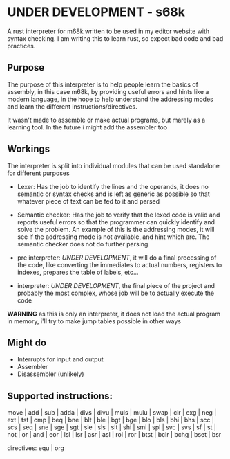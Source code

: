 # UNDER DEVELOPMENT - s68k
A rust interpreter for m68k written to be used in my editor website with syntax checking.
I am writing this to learn rust, so expect bad code and bad practices.

## Purpose
The purpose of this interpreter is to help people learn the basics of assembly, in this case m68k, by providing useful errors and hints like a modern language, in the hope to help understand the addressing modes and learn the different instructions/directives.

It wasn't made to assemble or make actual programs, but marely as a learning tool. In the future i might add the assembler too

## Workings
The interpreter is split into individual modules that can be used standalone for different purposes
- Lexer: Has the job to identify the lines and the operands, it does no semantic or syntax checks and is left as generic as possible so that whatever piece of text can be fed to it and parsed

- Semantic checker: Has the job to verify that the lexed code is valid and reports useful errors so that the programmer can quickly identify and solve the problem. An example of this is the addressing modes, it will see if the addressing mode is not available, and hint which are. The semantic checker does not do further parsing

- pre interpreter: *UNDER DEVELOPMENT*, it will do a final processing of the code, like converting the immediates to actual numbers, registers to indexes, prepares the table of labels, etc... 

- interpreter: *UNDER DEVELOPMENT*, the final piece of the project and probably the most complex, whose job will be to actually execute the code

**WARNING** as this is only an interpreter, it does not load the actual program in memory, i'll try to make jump tables possible in other ways 
## Might do
- Interrupts for input and output
- Assembler
- Disassembler (unlikely)

## Supported instructions:
move | add | sub | adda | divs | divu | muls | mulu | swap | clr | exg | neg | ext | tst | cmp | beq | bne | blt | ble | bgt | bge | blo | bls | bhi | bhs | scc | scs | seq | sne | sge | sgt | sle | sls | slt | shi | smi | spl | svc | svs | sf | st | not | or | and | eor | lsl | lsr | asr | asl | rol | ror | btst | bclr | bchg | bset | bsr

directives:
equ | org
